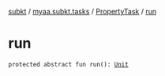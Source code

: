 [subkt](../../index.md) / [myaa.subkt.tasks](../index.md) / [PropertyTask](index.md) / [run](./run.md)

# run

`protected abstract fun run(): `[`Unit`](https://kotlinlang.org/api/latest/jvm/stdlib/kotlin/-unit/index.html)
